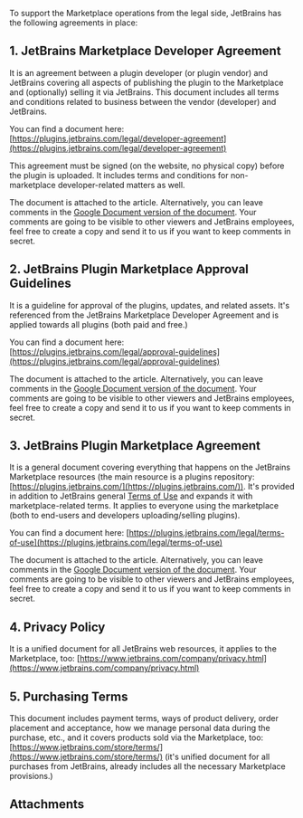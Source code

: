 [//]: # (title: Legal Agreements)

To support the Marketplace operations from the legal side, JetBrains has the following agreements in place:

## 1. JetBrains Marketplace Developer Agreement

It is an agreement between a plugin developer (or plugin vendor) and JetBrains covering all aspects of publishing the plugin to the Marketplace and (optionally) selling it via JetBrains. This document includes all terms and conditions related to business between the vendor (developer) and JetBrains.

You can find a document here: [https://plugins.jetbrains.com/legal/developer-agreement](https://plugins.jetbrains.com/legal/developer-agreement)

This agreement must be signed (on the website, no physical copy) before the plugin is uploaded. It includes terms and conditions for non-marketplace developer-related matters as well.

The document is attached to the article. Alternatively, you can leave comments in the [Google Document version of the document](https://docs.google.com/document/d/10JbQSVWc1SJC6AWNxFz2FCOxDBASmDzG9xki6-QCoto/edit). Your comments are going to be visible to other viewers and JetBrains employees, feel free to create a copy and send it to us if you want to keep comments in secret.

## 2. JetBrains Plugin Marketplace Approval Guidelines

It is a guideline for approval of the plugins, updates, and related assets. It's referenced from the JetBrains Marketplace Developer Agreement and is applied towards all plugins (both paid and free.)

You can find a document here: [https://plugins.jetbrains.com/legal/approval-guidelines](https://plugins.jetbrains.com/legal/approval-guidelines) 

The document is attached to the article. Alternatively, you can leave comments in the [Google Document version of the document](https://docs.google.com/document/d/1noU7fAKbd9mmHHWelP1bsuH21st0n9kfZaPtQxL0bdE/edit). Your comments are going to be visible to other viewers and JetBrains employees, feel free to create a copy and send it to us if you want to keep comments in secret.

##  3. JetBrains Plugin Marketplace Agreement

It is a general document covering everything that happens on the JetBrains Marketplace resources (the main resource is a plugins repository: [https://plugins.jetbrains.com/](https://plugins.jetbrains.com/)). It's provided in addition to JetBrains general [Terms of Use](https://www.jetbrains.com/company/useterms.html) and expands it with marketplace-related terms. It applies to everyone using the marketplace (both to end-users and developers uploading/selling plugins).

You can find a document here: [https://plugins.jetbrains.com/legal/terms-of-use](https://plugins.jetbrains.com/legal/terms-of-use)

The document is attached to the article. Alternatively, you can leave comments in the [Google Document version of the document](https://docs.google.com/document/d/1Kqr916IliuTFzO-aLLcRfVfkTn8w0VRvhvjuzNg23vI/edit). Your comments are going to be visible to other viewers and JetBrains employees, feel free to create a copy and send it to us if you want to keep comments in secret.

## 4. Privacy Policy

It is a unified document for all JetBrains web resources, it applies to the Marketplace, too: [https://www.jetbrains.com/company/privacy.html](https://www.jetbrains.com/company/privacy.html)

## 5. Purchasing Terms

This document includes payment terms, ways of product delivery, order placement and acceptance, how we manage personal data during the purchase, etc., and it covers products sold via the Marketplace, too: [https://www.jetbrains.com/store/terms/](https://www.jetbrains.com/store/terms/) (it's unified document for all purchases from JetBrains, already includes all the necessary Marketplace provisions.)

## Attachments

<res resource-id="jetbrains-plugin-marketplace-agreement-docx"/>
<res resource-id="jetbrains-plugin-marketplace-agreement-pdf"/>
<res resource-id="jetbrains-plugin-marketplace-approval-guidelines-docx"/>
<res resource-id="jetbrains-plugin-marketplace-approval-guidelines-pdf"/>
<res resource-id="jetbrains-plugin-marketplace-developer-agreement-docx"/>
<res resource-id="jetbrains-plugin-marketplace-developer-agreement-pdf"/>